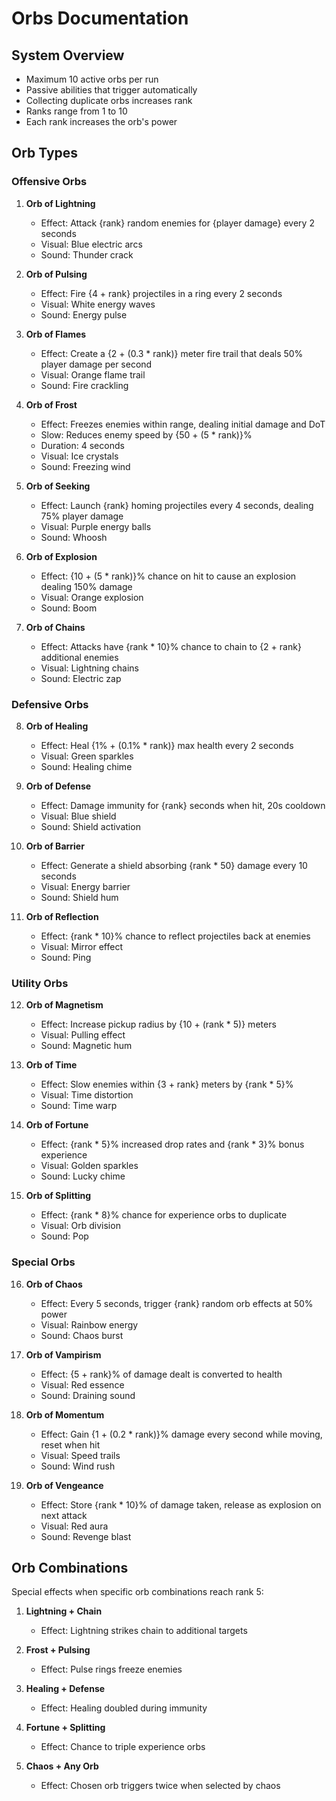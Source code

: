 # Orbs Documentation

## System Overview
- Maximum 10 active orbs per run
- Passive abilities that trigger automatically
- Collecting duplicate orbs increases rank
- Ranks range from 1 to 10
- Each rank increases the orb's power

## Orb Types

### Offensive Orbs

1. **Orb of Lightning**
   - Effect: Attack {rank} random enemies for {player damage} every 2 seconds
   - Visual: Blue electric arcs
   - Sound: Thunder crack

2. **Orb of Pulsing**
   - Effect: Fire {4 + rank} projectiles in a ring every 2 seconds
   - Visual: White energy waves
   - Sound: Energy pulse

3. **Orb of Flames**
   - Effect: Create a {2 + (0.3 * rank)} meter fire trail that deals 50% player damage per second
   - Visual: Orange flame trail
   - Sound: Fire crackling

4. **Orb of Frost**
   - Effect: Freezes enemies within range, dealing initial damage and DoT
   - Slow: Reduces enemy speed by {50 + (5 * rank)}%
   - Duration: 4 seconds
   - Visual: Ice crystals
   - Sound: Freezing wind

5. **Orb of Seeking**
   - Effect: Launch {rank} homing projectiles every 4 seconds, dealing 75% player damage
   - Visual: Purple energy balls
   - Sound: Whoosh

6. **Orb of Explosion**
   - Effect: {10 + (5 * rank)}% chance on hit to cause an explosion dealing 150% damage
   - Visual: Orange explosion
   - Sound: Boom

7. **Orb of Chains**
   - Effect: Attacks have {rank * 10}% chance to chain to {2 + rank} additional enemies
   - Visual: Lightning chains
   - Sound: Electric zap

### Defensive Orbs

8. **Orb of Healing**
   - Effect: Heal {1% + (0.1% * rank)} max health every 2 seconds
   - Visual: Green sparkles
   - Sound: Healing chime

9. **Orb of Defense**
   - Effect: Damage immunity for {rank} seconds when hit, 20s cooldown
   - Visual: Blue shield
   - Sound: Shield activation

10. **Orb of Barrier**
    - Effect: Generate a shield absorbing {rank * 50} damage every 10 seconds
    - Visual: Energy barrier
    - Sound: Shield hum

11. **Orb of Reflection**
    - Effect: {rank * 10}% chance to reflect projectiles back at enemies
    - Visual: Mirror effect
    - Sound: Ping

### Utility Orbs

12. **Orb of Magnetism**
    - Effect: Increase pickup radius by {10 + (rank * 5)} meters
    - Visual: Pulling effect
    - Sound: Magnetic hum

13. **Orb of Time**
    - Effect: Slow enemies within {3 + rank} meters by {rank * 5}%
    - Visual: Time distortion
    - Sound: Time warp

14. **Orb of Fortune**
    - Effect: {rank * 5}% increased drop rates and {rank * 3}% bonus experience
    - Visual: Golden sparkles
    - Sound: Lucky chime

15. **Orb of Splitting**
    - Effect: {rank * 8}% chance for experience orbs to duplicate
    - Visual: Orb division
    - Sound: Pop

### Special Orbs

16. **Orb of Chaos**
    - Effect: Every 5 seconds, trigger {rank} random orb effects at 50% power
    - Visual: Rainbow energy
    - Sound: Chaos burst

17. **Orb of Vampirism**
    - Effect: {5 + rank}% of damage dealt is converted to health
    - Visual: Red essence
    - Sound: Draining sound

18. **Orb of Momentum**
    - Effect: Gain {1 + (0.2 * rank)}% damage every second while moving, reset when hit
    - Visual: Speed trails
    - Sound: Wind rush

19. **Orb of Vengeance**
    - Effect: Store {rank * 10}% of damage taken, release as explosion on next attack
    - Visual: Red aura
    - Sound: Revenge blast

## Orb Combinations
Special effects when specific orb combinations reach rank 5:

1. **Lightning + Chain**
   - Effect: Lightning strikes chain to additional targets

2. **Frost + Pulsing**
   - Effect: Pulse rings freeze enemies

3. **Healing + Defense**
   - Effect: Healing doubled during immunity

4. **Fortune + Splitting**
   - Effect: Chance to triple experience orbs

5. **Chaos + Any Orb**
   - Effect: Chosen orb triggers twice when selected by chaos
